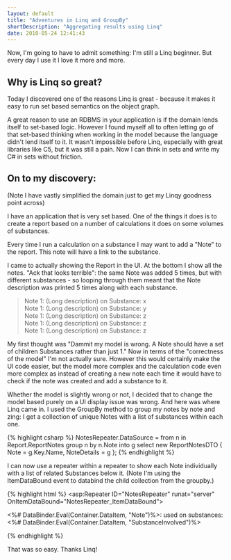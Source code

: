 ```yaml
---
layout: default
title: "Adventures in Linq and GroupBy"
shortDescription: "Aggregating results using Linq"
date: 2010-05-24 12:41:43
---
```

Now, I'm going to have to admit something: I'm still a Linq beginner. But every day I use it I love it more and more.

## Why is Linq so great?

Today I discovered one of the reasons Linq is great - because it makes it easy to run set based semantics on the object graph.

A great reason to use an RDBMS in your application is if the domain lends itself to set-based logic. However I found myself all to often letting go of that set-based thinking when working in the model because the language didn't lend itself to it. It wasn't impossible before Linq, especially with great libraries like C5, but it was still a pain. Now I can think in sets and write my C# in sets without friction.

## On to my discovery:

(Note I have vastly simplified the domain just to get my Linqy goodness point across)

I have an application that is very set based. One of the things it does is to create a report based on a number of calculations it does on some volumes of substances.

Every time I run a calculation on a substance I may want to add a "Note" to the report. This note will have a link to the substance.

I came to actually showing the Report in the UI. At the bottom I show all the notes. "Ack that looks terrible": the same Note was added 5 times, but with different substances - so looping through them meant that the Note description was printed 5 times along with each substance.

> Note 1: (Long description) on Substance: x  
> Note 1: (Long description) on Substance: y  
> Note 1: (Long description) on Substance: z  
> Note 1: (Long description) on Substance: z  
> Note 1: (Long description) on Substance: z  

My first thought was "Dammit my model is wrong. A Note should have a set of children Substances rather than just 1." Now in terms of the "correctness of the model" I'm not actually sure. However this would certainly make the UI code easier, but the model more complex and the calculation code even more complex as instead of creating a new note each time it would have to check if the note was created and add a substance to it.

Whether the model is slightly wrong or not, I decided that to change the model based purely on a UI display issue was wrong. And here was where Linq came in. I used the GroupBy method to group my notes by note and zing: I get a collection of unique Notes with a list of substances within each one.

{% highlight csharp %}
NotesRepeater.DataSource = from n in Report.ReportNotes
    group n by n.Note into g
    select new ReportNotesDTO {
        Note = g.Key.Name,
        NoteDetails = g
    };
{% endhighlight %}

I can now use a repeater within a repeater to show each Note individually with a list of related Substances below it. (Note I'm using the ItemDataBound event to databind the child collection from the groupby.)


{% highlight html %}
<asp:Repeater ID="NotesRepeater" runat="server" OnItemDataBound="NotesRepeater_ItemDataBound">
<ItemTemplate>
<p>
    <%# DataBinder.Eval(Container.DataItem, "Note")%>: used on substances:                          
    <asp:Repeater ID="NoteDetailsRepeater" runat="server">
    <ItemTemplate>
        <%# DataBinder.Eval(Container.DataItem, "SubstanceInvolved")%><br />
     </ItemTemplate>
     </asp:Repeater>
  </p>
</ItemTemplate>
</asp:Repeater>
{% endhighlight %}

That was so easy. Thanks Linq!
